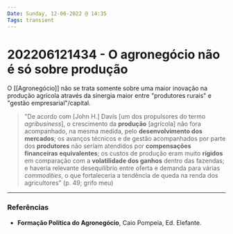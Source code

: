 ```yaml
---
Date: Sunday, 12-06-2022 @ 14:35
Tags: transient
---
```

# 202206121434 - O agronegócio não é só sobre produção
O [[Agronegócio]] não se trata somente sobre uma maior inovação na produção agrícola através da sinergia maior entre "produtores rurais" e "gestão empresarial"/capital.
> "De acordo com [John H.] Davis [um dos propulsores do termo *agribusiness*], o crescimento da **produção** [agrícola] não fora acompanhado, na mesma medida, pelo **desenvolvimento dos mercados**; os avanços técnicos e de gestão acompanhados por parte dos **produtores** não seriam atendidos por **compensações financeiras equivalentes**; os custos de produção eram muito **rígidos** em comparação com a **volatilidade dos ganhos** dentro das fazendas; e haveria relevante desequilíbrio entre oferta e demanda para várias *commodities*, o que fortaleceria a tendência de queda na renda dos agricultores" (p. 49; grifo meu)




---
### Referências
- **Formação Política do Agronegócio**, Caio Pompeia, Ed. Elefante.